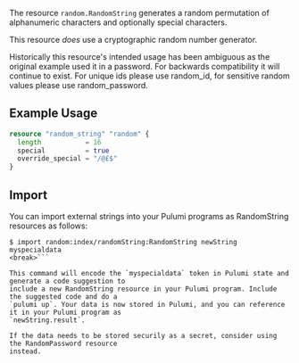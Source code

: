 The resource `random.RandomString` generates a random permutation of alphanumeric characters and optionally special characters.

This resource *does* use a cryptographic random number generator.

Historically this resource's intended usage has been ambiguous as the original example used it in a password. For backwards compatibility it will continue to exist. For unique ids please use random_id, for sensitive random values please use random_password.

## Example Usage

```terraform
resource "random_string" "random" {
  length           = 16
  special          = true
  override_special = "/@£$"
}
```

## Import

You can import external strings into your Pulumi programs as RandomString resources as follows:

```sh<break>
$ import random:index/randomString:RandomString newString myspecialdata
<break>```

This command will encode the `myspecialdata` token in Pulumi state and generate a code suggestion to
include a new RandomString resource in your Pulumi program. Include the suggested code and do a
`pulumi up`. Your data is now stored in Pulumi, and you can reference it in your Pulumi program as
`newString.result`.

If the data needs to be stored securily as a secret, consider using the RandomPassword resource
instead.

